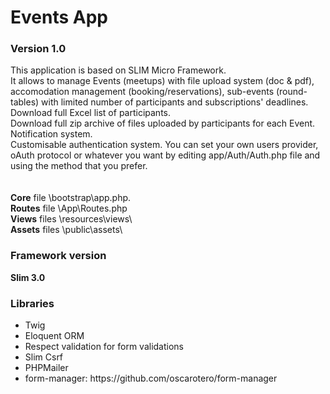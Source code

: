 <h1>Events App</h1>
<h3>Version 1.0</h3>
This application is based on SLIM Micro Framework.
<br />
It allows to manage Events (meetups) with file upload system (doc & pdf), accomodation management (booking/reservations), sub-events (round-tables) with limited number of participants and subscriptions' deadlines. 
<br />
Download full Excel list of participants. 
<br />
Download full zip archive of files uploaded by participants for each Event.
<br />
Notification system.
<br />
Customisable authentication system. You can set your own users provider, oAuth protocol or whatever you want by editing app/Auth/Auth.php file and using the method that you prefer.
<br />
<br />
<br />
<b>Core</b> file \bootstrap\app.php.
<br />
<b>Routes</b> file \App\Routes.php
<br />
<b>Views</b> files \resources\views\
<br />
<b>Assets</b> files \public\assets\
<h3>Framework version</h3>
<b>Slim 3.0</b>

<h3>Libraries</h3>
<ul>
  <li>Twig</li>
  <li>Eloquent ORM</li>
  <li>Respect validation for form validations</li>
  <li>Slim Csrf</li>
  <li>PHPMailer</li>
  <li>form-manager: https://github.com/oscarotero/form-manager </li>
</ul>

